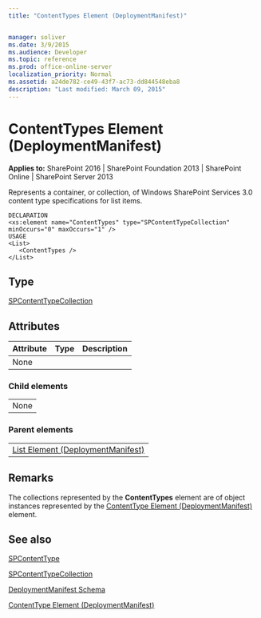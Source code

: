 ```yaml
---
title: "ContentTypes Element (DeploymentManifest)"


manager: soliver
ms.date: 3/9/2015
ms.audience: Developer
ms.topic: reference
ms.prod: office-online-server
localization_priority: Normal
ms.assetid: a24de782-ce49-43f7-ac73-dd844548eba8
description: "Last modified: March 09, 2015"
---
```


# ContentTypes Element (DeploymentManifest)

 
  
 **Applies to:** SharePoint 2016 | SharePoint Foundation 2013 | SharePoint Online | SharePoint Server 2013 
  
Represents a container, or collection, of Windows SharePoint Services 3.0 content type specifications for list items.
  
```
DECLARATION
<xs:element name="ContentTypes" type="SPContentTypeCollection" minOccurs="0" maxOccurs="1" />
USAGE
<List>
   <ContentTypes />
</List>
```

## Type

[SPContentTypeCollection](https://msdn.microsoft.com/library/Microsoft.SharePoint.SPContentTypeCollection.aspx)
  
## Attributes

|**Attribute**|**Type**|**Description**|
|:-----|:-----|:-----|
|None  <br/> |||
   
### Child elements

||
|:-----|
|None |
   
### Parent elements

||
|:-----|
|[List Element (DeploymentManifest)](list-element-deploymentmanifest.md)
   
## Remarks

The collections represented by the **ContentTypes** element are of object instances represented by the [ContentType Element (DeploymentManifest)](contenttype-element-deploymentmanifest.md) element. 
  
## See also



[SPContentType](https://msdn.microsoft.com/library/Microsoft.SharePoint.SPContentType.aspx)
  
[SPContentTypeCollection](https://msdn.microsoft.com/library/Microsoft.SharePoint.SPContentTypeCollection.aspx)


[DeploymentManifest Schema](deploymentmanifest-schema.md)


[ContentType Element (DeploymentManifest)](contenttype-element-deploymentmanifest.md)

